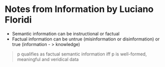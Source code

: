 # Notes from Information by Luciano Floridi

- Semantic information can be instructional or factual
- Factual information can be untrue (misinformation or disinformation) or true (information - > knowledge)

> p qualifies as factual semantic information iff p is well-formed, meaningful and veridical data

